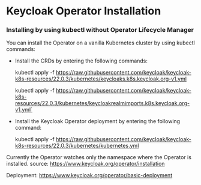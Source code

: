 # Keycloak Operator Installation

### Installing by using kubectl without Operator Lifecycle Manager
You can install the Operator on a vanilla Kubernetes cluster by using kubectl commands:

- Install the CRDs by entering the following commands:

    kubectl apply -f https://raw.githubusercontent.com/keycloak/keycloak-k8s-resources/22.0.3/kubernetes/keycloaks.k8s.keycloak.org-v1.yml
 
    kubectl apply -f https://raw.githubusercontent.com/keycloak/keycloak-k8s-resources/22.0.3/kubernetes/keycloakrealmimports.k8s.keycloak.org-v1.yml`


- Install the Keycloak Operator deployment by entering the following command:

    kubectl apply -f https://raw.githubusercontent.com/keycloak/keycloak-k8s-resources/22.0.3/kubernetes/kubernetes.yml

Currently the Operator watches only the namespace where the Operator is installed.
source: https://www.keycloak.org/operator/installation

Deployment: https://www.keycloak.org/operator/basic-deployment